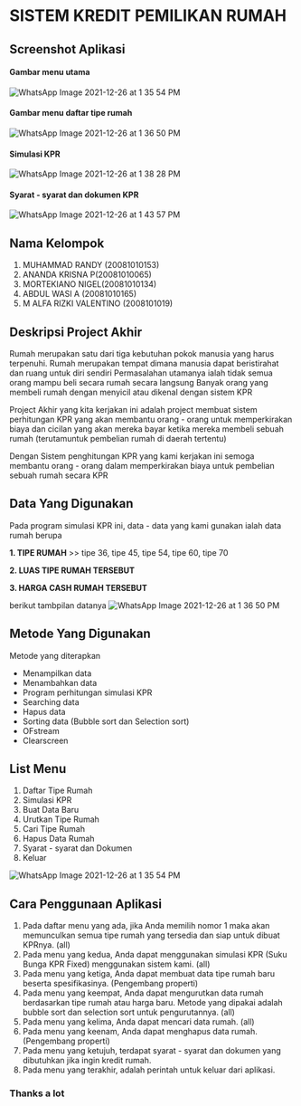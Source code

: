 # SISTEM KREDIT PEMILIKAN RUMAH

## Screenshot Aplikasi




#### Gambar menu utama
![WhatsApp Image 2021-12-26 at 1 35 54 PM](https://user-images.githubusercontent.com/96411548/147416076-8cc83cbf-50a2-4fcd-a68d-98442874fbf1.jpeg)


#### Gambar menu daftar tipe rumah
![WhatsApp Image 2021-12-26 at 1 36 50 PM](https://user-images.githubusercontent.com/96411548/147416015-30afdeac-648a-47e3-b78a-d1ceac2fd695.jpeg)


#### Simulasi KPR
![WhatsApp Image 2021-12-26 at 1 38 28 PM](https://user-images.githubusercontent.com/96411548/147422179-fe44de60-0228-46f1-8490-9628eea7aa32.jpeg)

#### Syarat - syarat dan dokumen KPR
![WhatsApp Image 2021-12-26 at 1 43 57 PM](https://user-images.githubusercontent.com/96411548/147422205-88092d9f-8e05-4b72-a372-5304dd70c278.jpeg)



## Nama Kelompok

1. MUHAMMAD RANDY (20081010153)
2. ANANDA KRISNA P(20081010065)
3. MORTEKIANO NIGEL(20081010134)	
4. ABDUL WASI A (20081010165)
5. M ALFA RIZKI VALENTINO (2008101019)					


## Deskripsi Project Akhir

Rumah merupakan satu dari tiga kebutuhan pokok manusia yang harus terpenuhi.
Rumah merupakan tempat dimana manusia dapat beristirahat dan ruang untuk diri sendiri
Permasalahan utamanya ialah tidak semua orang mampu beli secara rumah secara langsung
Banyak orang yang membeli rumah dengan menyicil atau dikenal dengan sistem KPR

Project Akhir yang kita kerjakan ini adalah project membuat sistem perhitungan KPR
yang akan membantu orang - orang untuk memperkirakan biaya dan cicilan yang akan
mereka bayar ketika mereka membeli sebuah rumah (terutamuntuk pembelian rumah di 
daerah tertentu)

Dengan Sistem penghitungan KPR yang kami kerjakan ini semoga membantu orang - orang dalam
memperkirakan biaya untuk pembelian sebuah rumah secara KPR

## Data Yang Digunakan

Pada program simulasi KPR ini, data - data yang kami gunakan ialah data rumah berupa


__1. TIPE RUMAH__ >> tipe 36, tipe 45, tipe 54, tipe 60, tipe 70


__2. LUAS TIPE RUMAH TERSEBUT__


__3. HARGA CASH RUMAH TERSEBUT__

berikut tambpilan datanya
![WhatsApp Image 2021-12-26 at 1 36 50 PM](https://user-images.githubusercontent.com/96411548/147416015-30afdeac-648a-47e3-b78a-d1ceac2fd695.jpeg)

## Metode Yang Digunakan

Metode yang diterapkan 
- Menampilkan data
- Menambahkan data
- Program perhitungan simulasi KPR 
- Searching data
- Hapus data
- Sorting data (Bubble sort dan Selection sort)
- OFstream 
- Clearscreen 

## List Menu

1. Daftar Tipe Rumah
2. Simulasi KPR
3. Buat Data Baru
4. Urutkan Tipe Rumah
5. Cari Tipe Rumah
6. Hapus Data Rumah
7. Syarat - syarat dan Dokumen
8. Keluar

![WhatsApp Image 2021-12-26 at 1 35 54 PM](https://user-images.githubusercontent.com/96411548/147416076-8cc83cbf-50a2-4fcd-a68d-98442874fbf1.jpeg)

## Cara Penggunaan Aplikasi

1. Pada daftar menu yang ada, jika Anda memilih nomor 1 maka akan memunculkan semua tipe rumah yang tersedia dan siap untuk dibuat KPRnya. (all)
2. Pada menu yang kedua, Anda dapat menggunakan simulasi KPR (Suku Bunga KPR Fixed) menggunakan sistem kami. (all)
3. Pada menu yang ketiga, Anda dapat membuat data tipe rumah baru beserta spesifikasinya. (Pengembang properti)
4. Pada menu yang keempat, Anda dapat mengurutkan data rumah berdasarkan tipe rumah atau harga baru. Metode yang dipakai adalah bubble sort dan selection sort untuk pengurutannya. (all)
5. Pada menu yang kelima, Anda dapat mencari data rumah. (all)
6. Pada menu yang keenam, Anda dapat menghapus data rumah. (Pengembang properti)
7. Pada menu yang ketujuh, terdapat syarat - syarat dan dokumen yang dibutuhkan jika ingin kredit rumah.
8. Pada menu yang terakhir, adalah perintah untuk keluar dari aplikasi.


### Thanks a lot


